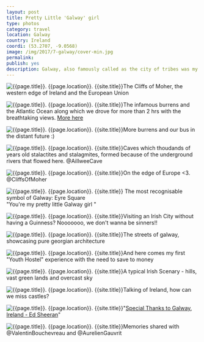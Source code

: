 ```yaml
---
layout: post
title: Pretty Little 'Galway' girl
type: photos
category: travel
location: Galway
country: Ireland
coordi: (53.2707, -9.0568)
image: /img/2017/7-galway/cover-min.jpg 
permalink: 
publish: yes
description: Galway, also famously called as the city of tribes was my first stop outside of Dublin in my "EuroTrip"
---
```

<!-- http://compressjpeg.com -->
<!-- http://compressimage.toolur.com/ 1024, 400-->
<p class="center"><img src="{{site.baseurl}}/img/2017/7-galway/cover.jpg" alt="{{page.title}}. {{page.location}}. {{site.title}}" title="{{page.title}}">The Cliffs of Moher, the western edge of Ireland and the European Union</p>

<p class="center"><img src="{{site.baseurl}}/img/2017/7-galway/2.jpg" alt="{{page.title}}. {{page.location}}. {{site.title}}" title="{{page.title}}">The infamous burrens and the Atlantic Ocean along which we drove for more than 2 hrs with the breathtaking views. <a href="https://www.instagram.com/p/BWa3Eq-Fh9c/?taken-by=goelrohan">More here</a></p>

<!-- <p class="center"><img src="{{site.baseurl}}/img/2017/7-galway/3.jpg" alt="{{page.title}}. {{page.location}}. {{site.title}}" title="{{page.title}}"></p> -->

<p class="center"><img src="{{site.baseurl}}/img/2017/7-galway/5.jpg" alt="{{page.title}}. {{page.location}}. {{site.title}}" title="{{page.title}}">More burrens and our bus in the distant future :)</p>

<p class="center"><img src="{{site.baseurl}}/img/2017/7-galway/4.jpg" alt="{{page.title}}. {{page.location}}. {{site.title}}" title="{{page.title}}">Caves which thoudands of years old stalactites and stalagmites, formed because of the underground rivers that flowed here. @AillweeCave</p>

<p class="center"><img src="{{site.baseurl}}/img/2017/7-galway/6.jpg" alt="{{page.title}}. {{page.location}}. {{site.title}}" title="{{page.title}}">On the edge of Europe <3. @CliffsOfMoher</p>

<p class="center"><img src="{{site.baseurl}}/img/2017/7-galway/7.jpg" alt="{{page.title}}. {{page.location}}. {{site.title}}" title="{{page.title}}">
The most recognisable symbol of Galway: Eyre Square<br>"You're my pretty little Galway girl
"</p>

<p class="center"><img src="{{site.baseurl}}/img/2017/7-galway/8.jpg" alt="{{page.title}}. {{page.location}}. {{site.title}}" title="{{page.title}}">Visiting an Irish City without having a Guinness? Nooooooo, we don't wanna be sinners!!</p>

<p class="center"><img src="{{site.baseurl}}/img/2017/7-galway/9.jpg" alt="{{page.title}}. {{page.location}}. {{site.title}}" title="{{page.title}}">The streets of galway, showcasing pure georgian architecture</p>

<p class="center"><img src="{{site.baseurl}}/img/2017/7-galway/10.jpg" alt="{{page.title}}. {{page.location}}. {{site.title}}" title="{{page.title}}">And here comes my first "Youth Hostel" experience with the need to save to money</p>

<p class="center"><img src="{{site.baseurl}}/img/2017/7-galway/12.jpg" alt="{{page.title}}. {{page.location}}. {{site.title}}" title="{{page.title}}">A typical Irish Scenary - hills, vast green lands and overcast sky</p>

<p class="center"><img src="{{site.baseurl}}/img/2017/7-galway/13.jpg" alt="{{page.title}}. {{page.location}}. {{site.title}}" title="{{page.title}}">Talking of Ireland, how can we miss castles?</p>

<!-- <p class="center"><img src="{{site.baseurl}}/img/2017/7-galway/14.jpg" alt="{{page.title}}. {{page.location}}. {{site.title}}" title="{{page.title}}"></p> -->

<p class="center"><img src="{{site.baseurl}}/img/2017/7-galway/11.jpg" alt="{{page.title}}. {{page.location}}. {{site.title}}" title="{{page.title}}">"<a href="https://youtu.be/87gWaABqGYs?t=3m5s">Special Thanks to Galway, Ireland - Ed Sheeran</a>"</p>

<p class="center"><img src="{{site.baseurl}}/img/2017/7-galway/15.jpg" alt="{{page.title}}. {{page.location}}. {{site.title}}" title="{{page.title}}">Memories shared with @ValentinBouchevreau and @AurelienGauvrit</p>
